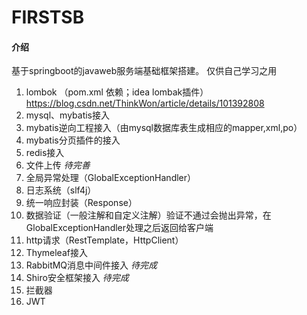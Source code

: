 # FIRSTSB

#### 介绍
基于springboot的javaweb服务端基础框架搭建。
仅供自己学习之用

1. lombok （pom.xml 依赖；idea lombak插件）https://blog.csdn.net/ThinkWon/article/details/101392808
2. mysql、mybatis接入
3. mybatis逆向工程接入（由mysql数据库表生成相应的mapper,xml,po）
4. mybatis分页插件的接入
5. redis接入
6. 文件上传 *待完善*
7. 全局异常处理（GlobalExceptionHandler）
8. 日志系统（slf4j）
9. 统一响应封装（Response）
10. 数据验证（一般注解和自定义注解）验证不通过会抛出异常，在GlobalExceptionHandler处理之后返回给客户端
11. http请求（RestTemplate，HttpClient）
12. Thymeleaf接入
13. RabbitMQ消息中间件接入 *待完成*
14. Shiro安全框架接入 *待完成*
15. 拦截器
16. JWT